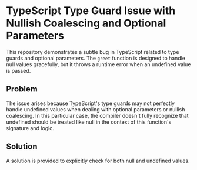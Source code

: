 # TypeScript Type Guard Issue with Nullish Coalescing and Optional Parameters

This repository demonstrates a subtle bug in TypeScript related to type guards and optional parameters.  The `greet` function is designed to handle null values gracefully, but it throws a runtime error when an undefined value is passed.

## Problem

The issue arises because TypeScript's type guards may not perfectly handle undefined values when dealing with optional parameters or nullish coalescing.  In this particular case, the compiler doesn't fully recognize that undefined should be treated like null in the context of this function's signature and logic.

## Solution

A solution is provided to explicitly check for both null and undefined values.